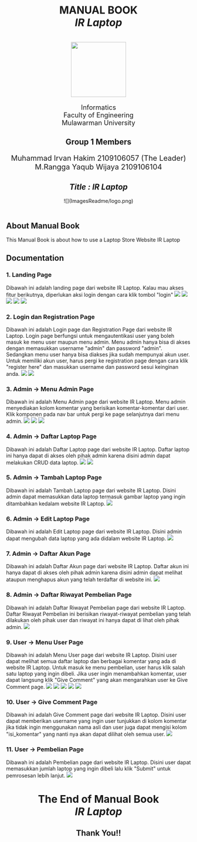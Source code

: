 <div align="center">
    <h1>MANUAL BOOK<br><b><i>IR Laptop</i></b></h1><br>
    <div>
        <a>
            <img src="ImagesReadme/unmul.png" height="150">
        </a>
        <div align="center">
            <p style="font-size: 18px;">
                Informatics<br>
                Faculty of Engineering<br>
                Mulawarman University
            </p>
        </div>
    </div>
    <div align="center">
    <h2>Group 1 Members</h2>
        <p style="font-size: 20px;">
            Muhammad Irvan Hakim 2109106057 (The Leader)<br>
            M.Rangga Yaqub Wijaya 2109106104<br>
        </p>
    </div>
    <div align="center">
    <h2><i>Title : IR Laptop</i></h2>
        ![](ImagesReadme/logo.png)
    </div>    
</div>
<br>

## About Manual Book

This Manual Book is about how to use a Laptop Store Website IR Laptop

## Documentation
### 1. Landing Page
Dibawah ini adalah landing page dari website IR Laptop. Kalau mau akses fitur berikutnya, diperlukan aksi login dengan cara klik tombol "login" 
![](ImagesReadme/1.png)
![](ImagesReadme/2.png)
![](ImagesReadme/3.png)
![](ImagesReadme/4.png)
![](ImagesReadme/5.png)

### 2. Login dan Registration Page
Dibawah ini adalah Login page dan Registration Page dari website IR Laptop. Login page berfungsi untuk mengautentikasi user yang boleh masuk ke menu user maupun menu admin. Menu admin hanya bisa di akses dengan memasukkan username "admin" dan password "admin". Sedangkan menu user hanya bisa diakses jika sudah mempunyai akun user. Untuk memiliki akun user, harus pergi ke registration page dengan cara klik "register here" dan masukkan username dan password sesui keinginan anda.
![](ImagesReadme/11.png)
![](ImagesReadme/12.png)

### 3. Admin -> Menu Admin Page
Dibawah ini adalah Menu Admin page dari website IR Laptop. Menu admin menyediakan kolom komentar yang berisikan komentar-komentar dari user. Klik komponen pada nav bar untuk pergi ke page selanjutnya dari menu admin. 
![](ImagesReadme/13.png)
![](ImagesReadme/14.png)
![](ImagesReadme/15.png)

### 4. Admin -> Daftar Laptop Page
Dibawah ini adalah Daftar Laptop page dari website IR Laptop. Daftar laptop ini hanya dapat di akses oleh pihak admin karena disini admin dapat melakukan CRUD data laptop.
![](ImagesReadme/21.png)
![](ImagesReadme/22.png)

### 5. Admin -> Tambah Laptop Page
Dibawah ini adalah Tambah Laptop page dari website IR Laptop. Disini admin dapat memasukkan data laptop termasuk gambar laptop yang ingin ditambahkan kedalam website IR Laptop.
![](ImagesReadme/25.png)

### 6. Admin -> Edit Laptop Page
Dibawah ini adalah Edit Laptop page dari website IR Laptop. Disini admin dapat mengubah data laptop yang ada didalam website IR Laptop.
![](ImagesReadme/32.png)

### 7. Admin -> Daftar Akun Page
Dibawah ini adalah Daftar Akun page dari website IR Laptop. Daftar akun ini hanya dapat di akses oleh pihak admin karena disini admin dapat melihat ataupun menghapus akun yang telah terdaftar di website ini.
![](ImagesReadme/23.png)

### 8. Admin -> Daftar Riwayat Pembelian Page
Dibawah ini adalah Daftar Riwayat Pembelian page dari website IR Laptop. Daftar Riwayat Pembelian ini berisikan riwayat-riwayat pembelian yang telah dilakukan oleh pihak user dan riwayat ini hanya dapat di lihat oleh pihak admin.
![](ImagesReadme/24.png)

### 9. User -> Menu User Page
Dibawah ini adalah Menu User page dari website IR Laptop. Disini user dapat melihat semua daftar laptop dan berbagai komentar yang ada di website IR Laptop. Untuk masuk ke menu pembelian, user harus klik salah satu laptop yang ingin dibeli. Jika user ingin menambahkan komentar, user dapat langsung klik "Give Comment" yang akan mengarahkan user ke Give Comment page.
![](ImagesReadme/26.png)
![](ImagesReadme/27.png)
![](ImagesReadme/28.png)
![](ImagesReadme/29.png)
![](ImagesReadme/30.png)

### 10. User -> Give Comment Page
Dibawah ini adalah Give Comment page dari website IR Laptop. Disini user dapat memberikan username yang ingin user tunjukkan di kolom komentar jika tidak ingin menggunakan nama asli dan user juga dapat mengisi kolom "isi_komentar" yang nanti nya akan dapat dilihat oleh semua user.
![](ImagesReadme/31.png)

### 11. User -> Pembelian Page
Dibawah ini adalah Pembelian page dari website IR Laptop. Disini user dapat memasukkan jumlah laptop yang ingin dibeli lalu klik "Submit" untuk pemrosesan lebih lanjut.
![](ImagesReadme/33.png)

<div align="center">
    <h1>The End of Manual Book<br><b><i>IR Laptop</i></b></h1>
    <div>
        <p><h2>Thank You!!<h2>
    </div>
</div>
